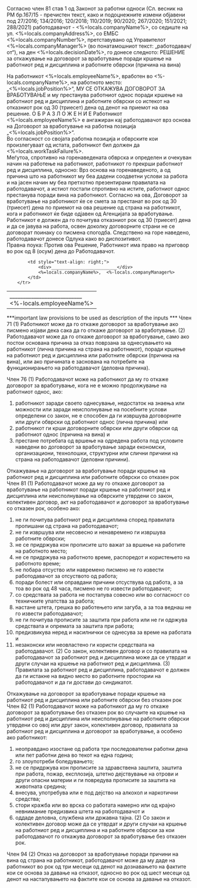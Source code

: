 Согласно член 81 став 1 од Законот за работни односи (Сл. весник на РМ бр.167/15 - пречистен текст, како и подоцнежните измени објавени под  27/2016; 134/2016; 120/2018; 110/2019; 90/2020; 267/2020; 151/2021; 288/2021)  работодавачот - <%=locals.companyName%>, со седиште на ул. <%=locals.companyAddress%>, со ЕМБС <%=locals.companyNumber%>, претставувано од Управителот <%=locals.companyManager%> (во понатамошниот текст: „работодавач/от“), на ден <%=locals.decisionDate%>, го донесе следното: 
РЕШЕНИЕ
за откажување на договорот за вработување поради 
кршење на работниот ред и дисциплина и работните обврски
(причина на вина)

На работникот <%=locals.employeeName%>, вработен во <%-locals.companyName%>, на работното место: „<%=locals.jobPosition%>“, МУ СЕ ОТКАЖУВА ДОГОВОРОТ ЗА ВРАБОТУВАЊЕ и му престанува работниот однос поради кршење на работниот ред и дисциплина и работните обврски со истекот на отказниот рок од 30 (триесет) дена од денот на приемот на ова решение.
О Б Р А З Л О Ж Е Н И Е
Работникот <%=locals.employeeName%> е ангажиран кај работодавачот врз основа на Договорот за вработување на работна позиција „<%=locals.jobPosition%>“.  
Во согласност со својата работна позиција и обврските кои произлегуваат од истата, работникот бил должен да <%=locals.workTaskFailure%>.  
Меѓутоа, спротивно на горенаведената обврска и определен и очекуван начин на работење на работникот, работникот го прекрши работниот ред и дисциплина, односно: 
Врз основа на горенаведеното, а од причина што на работникот му беа дадени соодветни услови за работа и на јасен начин му беа претхотно презентирани правилата на работодавачот, а истиот постапи спротивно на истите, работниот однос престанува поради вина на работникот. 
Согласно на ова, Договорот за вработување на работникот ќе се смета за престанат во рок од 30 (триесет) дена по приемот на ова решение од страна на работникот, кога и работникот ќе биде одјавен од Агенцијата за вработување. Работникот е должен да го почитува отказниот рок од 30 (триесет) дена и да се јавува на работа, освен доколку договорните страни не се договорат поинаку со писмена спогодба. 
Следствено на горе наведено, работодавачот донесе Одлука како во диспозитивот.  
Правна поука: 	Против ова Решение, Работникот има право на приговор во рок од 8 (осум) дена до Работодавачот. 

<table data-pdfmake='{"widths":[250, 250]}'>
        <tr style="border: none">
            <td style="text-align: left;">
                <div>___________________________</div>
                <%-locals.employeeName%>
            </td>
            
            <td style="text-align: right;">
                <div>_________________________</div>
                <%=locals.companyName%>,  <%-locals.companyManager%>
            </td>
        </tr>
</table>

***important law provisions to be used as description of the inputs ***
Член 71
(1) Работникот може да го откаже договорот за вработување ако писмено
изјави дека сака да го откаже договорот за вработување.
(2) Работодавачот може да го откаже договорот за вработување, само ако
постои основана причина за отказ поврзана за однесувањето на работникот
(лична причина на страна на работникот), поради кршење на работниот ред и
дисциплина или работните обврски (причина на вина), или ако причината е
заснована на потребите на функционирањето на работодавачот (деловна
причина).

Член 76
(1) Работодавачот може на работникот да му го откаже договорот за
вработување, кога не е можно продолжување на работниот однос, ако:
1) работникот заради своето однесување, недостаток на знаења или можности
или заради неисполнување на посебните услови определени со закон, не е
способен да ги извршува договорните или други обврски од работниот однос
(лична причина) или
2) работникот ги крши договорните обврски или други обврски од работниот
однос (причина на вина) и
3) престане потребата од вршење на одредена работа под условите наведени
во договорот за вработување заради економски, организациони, технолошки,
структурни или слични причини на страна на работодавачот (деловни причини).

Откажување на договорот за вработување поради кршење на работниот
ред и дисциплина или работните обврски со отказен рок
Член 81
(1) Работодавачот може да му го откаже договорот за вработување на
работникот поради кршење на работниот ред и дисциплина или неисполнување на
обврските утврдени со закон, колективен договор, акт на работодавачот и
договорот за вработување со отказен рок, особено ако:
1) не ги почитува работниот ред и дисциплина според правилата пропишани од
страна на работодавачот;
2) не ги извршува или несовесно и ненавремено ги извршува работните
обврски;
3) не се придржува кон прописите што важат за вршење на работите на
работното место;
4) не се придржува на работното време, распоредот и користењето на
работното време;
5) не побара отсуство или навремено писмено не го извести работодавачот за
отсуството од работа;
6) поради болест или оправдани причини отсуствува од работа, а за тоа во рок
од 48 часа, писмено не го извести работодавачот;
7) со средствата за работа не постапува совесно или во согласност со
техничките упатства за работа;
8) настане штета, грешка во работењето или загуба, а за тоа веднаш не го
извести работодавачот;
9) не ги почитува прописите за заштита при работа или не ги одржува
средствата и опремата за заштита при работа;
10) предизвикува неред и насилнички се однесува за време на работата и
11) незаконски или неовластено ги користи средствата на работодавачот.
(2) Со закон, колективен договор и со правилата на работодавачот за
работниот ред и дисциплина може да се утврдат и други случаи на кршење на
работниот ред и дисциплина.
(3) Правилата за работниот ред и дисциплина, работодавачот е должен да ги
истакне на видно место во работните простории на работодавачот и да ги достави
до синдикатот.

Откажување на договорот за вработување поради кршење на работниот
ред и дисциплина или работните обврски без отказен рок
Член 82
(1) Работодавачот може на работникот да му го откаже договорот за
вработување без отказен рок во случаите на кршење на работниот ред и
дисциплина или неисполнување на работните обврски утврдени со овој или друг
закон, колективен договор, правилата за работниот ред и дисциплина и договорот
за вработување, а особено ако работникот:
1) неоправдано изостане од работа три последователни работни дена или пет
работни дена во текот на една година;
2) го злоупотреби боледувањето;
3) не се придржува кон прописите за здравствена заштита, заштита при
работа, пожар, експлозија, штетно дејствување на отрови и други опасни материи
и ги повредува прописите за заштита на животната средина;
4) внесува, употребува или е под дејство на алкохол и наркотични средства;
5) стори кражба или во врска со работата намерно или од крајно невнимание
предизвика штета на работодавачот и
6) оддаде деловна, службена или државна тајна.
(2) Со закон и колективен договор може да се утврдат и други случаи на
кршење на работниот ред и дисциплина и на работните обврски за кои
работодавачот го откажува договорот за вработување без отказен рок.


Член 94
(2) Отказ на договорот за вработување поради причини на вина од страна на
работникот, работодавачот може да му даде на работникот во рок од три месеци
од денот на дознавањето на фактите кои се основа за давање на отказот, односно
во рок од шест месеци од денот на настапувањето на фактите кои се основа за
давање на отказот.